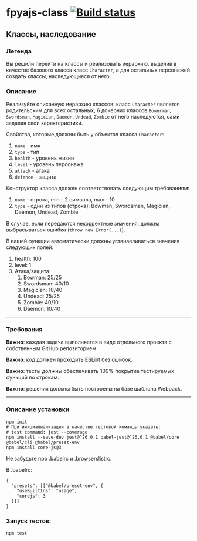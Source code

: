 # fpyajs-class [![Build status](https://ci.appveyor.com/api/projects/status/lvkg0t62cyolat4u?svg=true)](https://ci.appveyor.com/project/bas27/fpyajs-class)

## Классы, наследование

### Легенда

Вы решили перейти на классы и реализовать иерархию, выделив в качестве базового класса класс `Character`, а для остальных персонажей создать классы, наследующиеся от него.

### Описание

Реализуйте описанную иерархию классов: класс `Character` является родительским для всех остальных, 6 дочерних классов `Bowerman`, `Swordsman`, `Magician`, `Daemon`, `Undead`, `Zombie` от него наследуются, сами задавая свои характеристики.

Свойства, которые должны быть у объектов класса `Character`:
1. `name` - имя
2. `type` - тип
3. `health` - уровень жизни
4. `level` - уровень персонажа
5. `attack` - атака
6. `defence` - защита

Конструктор класса должен соответствовать следующим требованиям:
1. `name` - строка, min - 2 символа, max - 10
2. `type` - один из типов (строка): Bowman, Swordsman, Magician, Daemon, Undead, Zombie

В случае, если передаются некорректные значения, должна выбрасываться ошибка (`throw new Error(...)`).

В вашей функции автоматически должны устанавливаться значения следующих полей:
1. health: 100
2. level: 1
3. Атака/защита:
    1. Bowman: 25/25
    2. Swordsman: 40/10
    3. Magician: 10/40
    4. Undead: 25/25
    5. Zombie: 40/10
    6. Daemon: 10/40
---

### Требования

**Важно**: каждая задача выполняется в виде отдельного проекта с собственным GitHub репозиторием.

**Важно**: код должен проходить ESLint без ошибок.

**Важно**: тесты должны обеспечивать 100% покрытие тестируемых функций по строкам.

**Важно**: решения должны быть построены на базе шаблона Webpack.

---

### Описание установки
```
npm init
# При инициалиализации в качестве тестовой команды указать:
# test command: jest --coverage
npm install --save-dev jest@^26.0.1 babel-jest@^26.0.1 @babel/core @babel/cli @babel/preset-env
npm install core-js@3
```
Не забудьте про .babelrc и .browserslistrc.

В .babelrc:
```
{
  "presets": [["@babel/preset-env", {
    "useBuiltIns": "usage",
    "corejs": 3
  }]]
}
```
### Запуск тестов:
```
npm test
```
